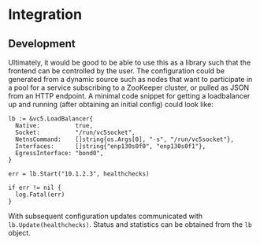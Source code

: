 # Integration


## Development

Ultimately, it would be good to be able to use this as a library such
that the frontend can be controlled by the user. The configuration
could be generated from a dynamic source such as nodes that want to
participate in a pool for a service subscribing to a ZooKeeper
cluster, or pulled as JSON from an HTTP endpoint. A minimal code
snippet for getting a loadbalancer up and running (after obtaining an
initial config) could look like:

```
lb := &vc5.LoadBalancer{
  Native:          true,
  Socket:          "/run/vc5socket",
  NetnsCommand:    []string{os.Args[0], "-s", "/run/vc5socket"},
  Interfaces:      []string{"enp130s0f0", "enp130s0f1"},
  EgressInterface: "bond0",
}

err = lb.Start("10.1.2.3", healthchecks)

if err != nil {
  log.Fatal(err)
}
```

With subsequent configuration updates communicated with
`lb.Update(healthchecks)`. Status and statistics can be obtained from
the `lb` object.

